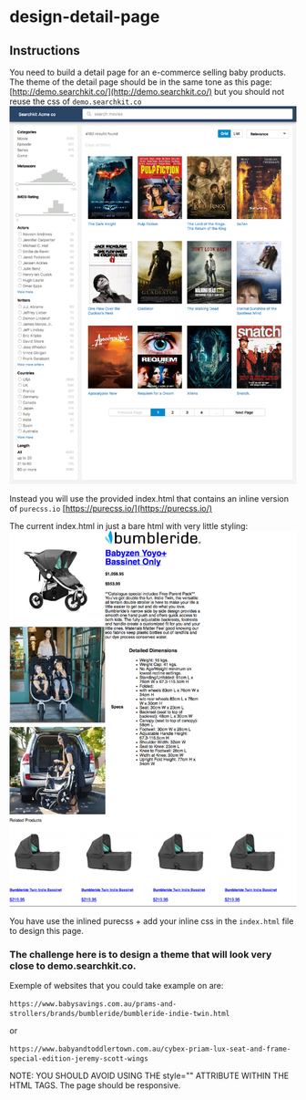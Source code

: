 # design-detail-page

## Instructions

You need to build a detail page for an e-commerce selling baby products.
The theme of the detail page should be in the same tone as this page:
[http://demo.searchkit.co/](http://demo.searchkit.co/) but you should not reuse the css of `demo.searchkit.co`
![alt searchkit theme](./searchkit.co_.jpg)

Instead you will use the provided index.html that contains an inline 
version of `purecss.io` [https://purecss.io/](https://purecss.io/)

The current index.html in just a bare html with very little styling:
![alt bare html](./detail.html.jpg)

You have use the inlined purecss + add your inline css in the `index.html` file to design this page.

### The challenge here is to design a theme that will look very close to demo.searchkit.co.

Exemple of websites that you could take example on are:

`https://www.babysavings.com.au/prams-and-strollers/brands/bumbleride/bumbleride-indie-twin.html`

or 

`https://www.babyandtoddlertown.com.au/cybex-priam-lux-seat-and-frame-special-edition-jeremy-scott-wings`


NOTE: YOU SHOULD AVOID USING THE style="" ATTRIBUTE WITHIN THE HTML TAGS.
The page should be responsive.
